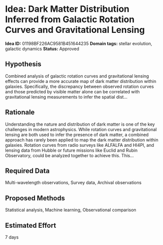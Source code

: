# Idea: Dark Matter Distribution Inferred from Galactic Rotation Curves and Gravitational Lensing

**Idea ID:** 01198BF226AC9581B451644235
**Domain tags:** stellar evolution, galactic dynamics
**Status:** Approved

## Hypothesis
Combined analysis of galactic rotation curves and gravitational lensing effects can provide a more accurate map of dark matter distribution within galaxies. Specifically, the discrepancy between observed rotation curves and those predicted by visible matter alone can be correlated with gravitational lensing measurements to infer the spatial dist...

## Rationale
Understanding the nature and distribution of dark matter is one of the key challenges in modern astrophysics. While rotation curves and gravitational lensing are both used to infer the presence of dark matter, a combined approach has rarely been applied to map the dark matter distribution within galaxies. Rotation curves from radio surveys like ALFALFA and HI4PI, and lensing data from Hubble or future missions like Euclid and Rubin Observatory, could be analyzed together to achieve this. This...

## Required Data
Multi-wavelength observations, Survey data, Archival observations

## Proposed Methods
Statistical analysis, Machine learning, Observational comparison

## Estimated Effort
7 days
